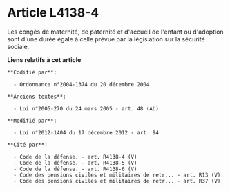 # Article L4138-4

Les congés     de maternité, de paternité et d'accueil de l'enfant ou d'adoption  sont d'une durée égale à celle prévue par
la législation sur la sécurité sociale.

**Liens relatifs à cet article**

	**Codifié par**:

	  - Ordonnance n°2004-1374 du 20 décembre 2004

	**Anciens textes**:

	  - Loi n°2005-270 du 24 mars 2005 - art. 48 (Ab)

	**Modifié par**:

	  - Loi n°2012-1404 du 17 décembre 2012 - art. 94

	**Cité par**:

	  - Code de la défense. - art. R4138-4 (V)
	  - Code de la défense. - art. R4138-5 (V)
	  - Code de la défense. - art. R4138-6 (V)
	  - Code des pensions civiles et militaires de retr... - art. R13 (V)
	  - Code des pensions civiles et militaires de retr... - art. R37 (V)
